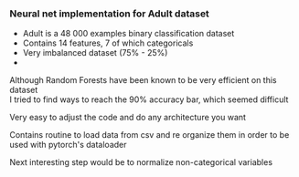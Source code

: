 ### Neural net implementation for Adult dataset

<ul>
    <li> Adult is a 48 000 examples binary classification dataset</li>
    <li> Contains 14 features, 7 of which categoricals</li>
    <li> Very imbalanced dataset (75% - 25%)</li>
    <li>  </li>
</ul>
<p> Although Random Forests have been known to be very efficient on this dataset<br>
I tried to find ways to reach the 90% accuracy bar, which seemed difficult</p>

<p> Very easy to adjust the code and do any architecture you want</p>

<p> Contains routine to load data from csv and re organize them in order to be used with pytorch's dataloader</p>

<p> Next interesting step would be to normalize non-categorical variables</p>